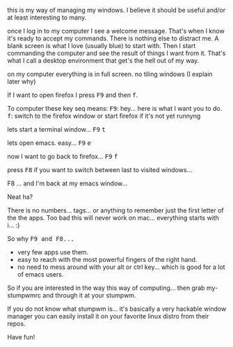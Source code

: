 this is my way of managing my windows. I believe it should be useful and/or at least interesting to many.

once I log in to my computer I see a welcome message. That's when I know it's ready to accept my commands. There is nothing else to distract me. A blank screen is what I love (usually blue) to start with.  Then I start commanding the computer and see the result of things I want from it. That's what I call a desktop environment that get's the hell out of my way.


on my computer everything is in full screen. no tiling windows (I explain later why) 

If I want to open firefox I press <kbd>F9</kbd> and then <kbd>f</kbd>. 

To computer these key seq means:
<kbd>F9</kbd>: hey... here is what I want you to do. 
<kbd>f</kbd>:  switch to the firefox window or start firefox if it's not yet runnyng

lets start a terminal window... <kbd>F9</kbd> <kbd>t</kbd>

lets open emacs. easy... <kbd>F9</kbd> <kbd>e</kbd>

now I want to go back to firefox... <kbd>F9</kbd> <kbd>f</kbd>

press <kbd>F8</kbd> if you want to switch between last to visited windows...

F8 ... and I'm back at my emacs window...

Neat ha? 

There is no numbers... tags... or anything to remember just the first letter of the the apps. Too bad this will never work on mac... everything starts with i... :)

So why <kbd>F9<kbd> and <kbd>F8</kbd>... 

- very few apps use them.
- easy to reach with the most powerful fingers of the right hand.
- no need to mess around with your alt or ctrl key... which is good for a lot of emacs users.

So if you are interested in the way this way of computing... then grab my-stumpwmrc and through it at your stumpwm.

If you do not know what stumpwm is... it's basically a very hackable window manager you can easily install it on your favorite linux distro from their repos.

Have fun!





